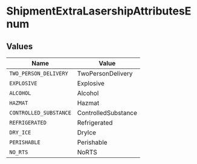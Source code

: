 # ShipmentExtraLasershipAttributesEnum


## Values

| Name                   | Value                  |
| ---------------------- | ---------------------- |
| `TWO_PERSON_DELIVERY`  | TwoPersonDelivery      |
| `EXPLOSIVE`            | Explosive              |
| `ALCOHOL`              | Alcohol                |
| `HAZMAT`               | Hazmat                 |
| `CONTROLLED_SUBSTANCE` | ControlledSubstance    |
| `REFRIGERATED`         | Refrigerated           |
| `DRY_ICE`              | DryIce                 |
| `PERISHABLE`           | Perishable             |
| `NO_RTS`               | NoRTS                  |